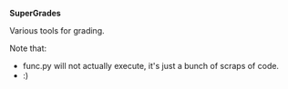 __SuperGrades__

Various tools for grading.

Note that:
* func.py will not actually execute, it's just a bunch of scraps of code.
* :)
